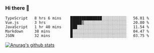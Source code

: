 ### Hi there 👋



<!--
**webB1an/webB1an** is a ✨ _special_ ✨ repository because its `README.md` (this file) appears on your GitHub profile.

Here are some ideas to get you started:

- 🔭 I’m currently working on ...
- 🌱 I’m currently learning ...
- 👯 I’m looking to collaborate on ...
- 🤔 I’m looking for help with ...
- 💬 Ask me about ...
- 📫 How to reach me: ...
- 😄 Pronouns: ...
- ⚡ Fun fact: ...
-->

<!--START_SECTION:waka-->
```text
TypeScript   8 hrs 6 mins    ██████████████░░░░░░░░░░░   56.01 % 
Vue.js       3 hrs           █████▒░░░░░░░░░░░░░░░░░░░   20.80 % 
JavaScript   1 hr 40 mins    ███░░░░░░░░░░░░░░░░░░░░░░   11.54 % 
Markdown     38 mins         █░░░░░░░░░░░░░░░░░░░░░░░░   04.47 % 
JSON         32 mins         █░░░░░░░░░░░░░░░░░░░░░░░░   03.75 % 
```
<!--END_SECTION:waka-->


[![Anurag's github stats](https://github-readme-stats.vercel.app/api?username=webB1an&show_icons=true&theme=radical)](https://github.com/anuraghazra/github-readme-stats)

